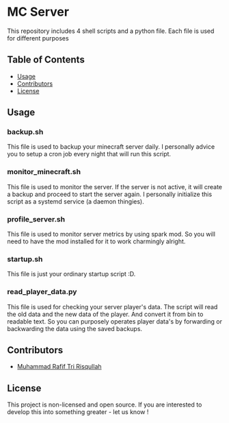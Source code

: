 # MC Server
This repository includes 4 shell scripts and a python file. Each file is used for different purposes

## Table of Contents

- [Usage](#usage)
- [Contributors](#contributors)
- [License](#license)

## Usage
### backup.sh
  This file is used to backup your minecraft server daily. I personally advice you to setup a cron job every night that will run this script.
### monitor_minecraft.sh
  This file is used to monitor the server. If the server is not active, it will create a backup and proceed to start the server again. I personally initialize this script as a systemd service (a daemon thingies).
### profile_server.sh
  This file is used to monitor server metrics by using spark mod. So you will need to have the mod installed for it to work charmingly alright.
### startup.sh
  This file is just your ordinary startup script :D.
### read_player_data.py
  This file is used for checking your server player's data. The script will read the old data and the new data of the player. And convert it from bin to readable text. So you can purposely operates player data's by forwarding or backwarding the data using the saved backups.

## Contributors

- [Muhammad Rafif Tri Risqullah](https://github.com/zeon-kun)

## License

This project is non-licensed and open source. If you are interested to develop this into something greater - let us know !
